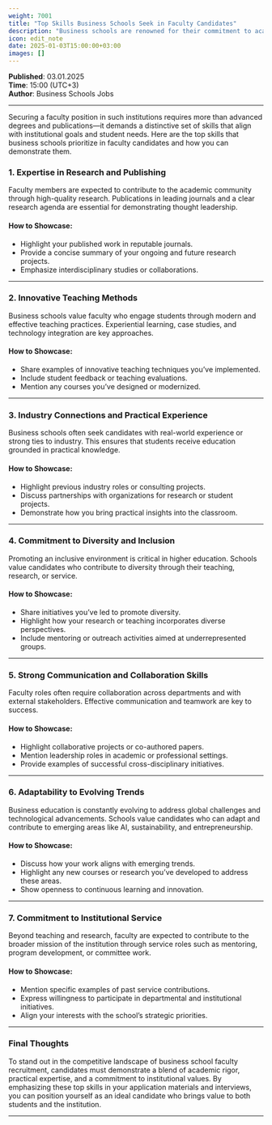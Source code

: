 ```yaml
---
weight: 7001
title: "Top Skills Business Schools Seek in Faculty Candidates"
description: "Business schools are renowned for their commitment to academic rigor and real-world impact."
icon: edit_note
date: 2025-01-03T15:00:00+03:00
images: []
---
```


**Published**: 03.01.2025 <br> **Time**: 15:00 (UTC+3) <br> **Author**: Business Schools Jobs

---

Securing a faculty position in such institutions requires more than advanced degrees and publications—it demands a distinctive set of skills that align with institutional goals and student needs. Here are the top skills that business schools prioritize in faculty candidates and how you can demonstrate them.

### 1. **Expertise in Research and Publishing**
Faculty members are expected to contribute to the academic community through high-quality research. Publications in leading journals and a clear research agenda are essential for demonstrating thought leadership.

#### How to Showcase:
- Highlight your published work in reputable journals.
- Provide a concise summary of your ongoing and future research projects.
- Emphasize interdisciplinary studies or collaborations.

---

### 2. **Innovative Teaching Methods**
Business schools value faculty who engage students through modern and effective teaching practices. Experiential learning, case studies, and technology integration are key approaches.

#### How to Showcase:
- Share examples of innovative teaching techniques you’ve implemented.
- Include student feedback or teaching evaluations.
- Mention any courses you’ve designed or modernized.

---

### 3. **Industry Connections and Practical Experience**
Business schools often seek candidates with real-world experience or strong ties to industry. This ensures that students receive education grounded in practical knowledge.

#### How to Showcase:
- Highlight previous industry roles or consulting projects.
- Discuss partnerships with organizations for research or student projects.
- Demonstrate how you bring practical insights into the classroom.

---

### 4. **Commitment to Diversity and Inclusion**
Promoting an inclusive environment is critical in higher education. Schools value candidates who contribute to diversity through their teaching, research, or service.

#### How to Showcase:
- Share initiatives you’ve led to promote diversity.
- Highlight how your research or teaching incorporates diverse perspectives.
- Include mentoring or outreach activities aimed at underrepresented groups.

---

### **5. Strong Communication and Collaboration Skills**
Faculty roles often require collaboration across departments and with external stakeholders. Effective communication and teamwork are key to success.

#### How to Showcase:
- Highlight collaborative projects or co-authored papers.
- Mention leadership roles in academic or professional settings.
- Provide examples of successful cross-disciplinary initiatives.

---

### **6. Adaptability to Evolving Trends**
Business education is constantly evolving to address global challenges and technological advancements. Schools value candidates who can adapt and contribute to emerging areas like AI, sustainability, and entrepreneurship.

#### How to Showcase:
- Discuss how your work aligns with emerging trends.
- Highlight any new courses or research you’ve developed to address these areas.
- Show openness to continuous learning and innovation.

---

### **7. Commitment to Institutional Service**
Beyond teaching and research, faculty are expected to contribute to the broader mission of the institution through service roles such as mentoring, program development, or committee work.

#### How to Showcase:
- Mention specific examples of past service contributions.
- Express willingness to participate in departmental and institutional initiatives.
- Align your interests with the school’s strategic priorities.

---

### Final Thoughts
To stand out in the competitive landscape of business school faculty recruitment, candidates must demonstrate a blend of academic rigor, practical expertise, and a commitment to institutional values. By emphasizing these top skills in your application materials and interviews, you can position yourself as an ideal candidate who brings value to both students and the institution.

---
